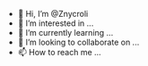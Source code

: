 - 👋 Hi, I’m @Znycroli
- 👀 I’m interested in ...
- 🌱 I’m currently learning ...
- 💞️ I’m looking to collaborate on ...
- 📫 How to reach me ...

<!---
Znycroli/Znycroli is a ✨ special ✨ repository because its `README.md` (this file) appears on your GitHub profile.
You can click the Preview link to take a look at your changes.
--->
